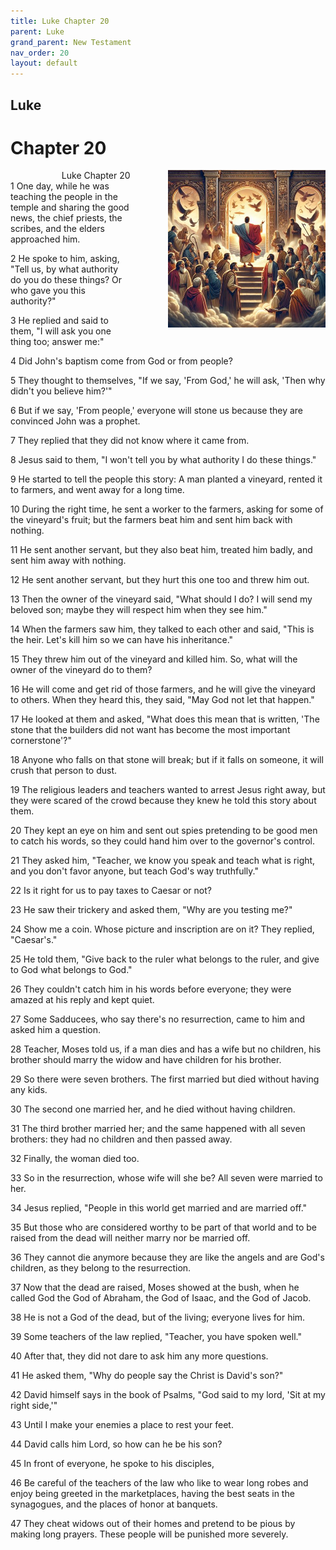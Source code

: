 ```yaml
---
title: Luke Chapter 20
parent: Luke
grand_parent: New Testament
nav_order: 20
layout: default
---
```


## Luke

# Chapter 20

<div style="clear: both; text-align: right;">
    <img src="/assets/Image/Luke/500/20.jpg" alt="Luke Chapter 20" class="chapter-image" style="max-width: 50%; height: auto; float: right; margin: 0 0 10px 10px; padding-left: 10%;">
    <figcaption style="font-size: 14px;">Luke Chapter 20</figcaption>
</div>
1 One day, while he was teaching the people in the temple and sharing the good news, the chief priests, the scribes, and the elders approached him.

2 He spoke to him, asking, "Tell us, by what authority do you do these things? Or who gave you this authority?"

3 He replied and said to them, "I will ask you one thing too; answer me:"

4 Did John's baptism come from God or from people?

5 They thought to themselves, "If we say, 'From God,' he will ask, 'Then why didn't you believe him?'"

6 But if we say, 'From people,' everyone will stone us because they are convinced John was a prophet.

7 They replied that they did not know where it came from.

8 Jesus said to them, "I won't tell you by what authority I do these things."

9 He started to tell the people this story: A man planted a vineyard, rented it to farmers, and went away for a long time.

10 During the right time, he sent a worker to the farmers, asking for some of the vineyard's fruit; but the farmers beat him and sent him back with nothing.

11 He sent another servant, but they also beat him, treated him badly, and sent him away with nothing.

12 He sent another servant, but they hurt this one too and threw him out.

13 Then the owner of the vineyard said, "What should I do? I will send my beloved son; maybe they will respect him when they see him."

14 When the farmers saw him, they talked to each other and said, "This is the heir. Let's kill him so we can have his inheritance."

15 They threw him out of the vineyard and killed him. So, what will the owner of the vineyard do to them?

16 He will come and get rid of those farmers, and he will give the vineyard to others. When they heard this, they said, "May God not let that happen."

17 He looked at them and asked, "What does this mean that is written, 'The stone that the builders did not want has become the most important cornerstone'?"

18 Anyone who falls on that stone will break; but if it falls on someone, it will crush that person to dust.

19 The religious leaders and teachers wanted to arrest Jesus right away, but they were scared of the crowd because they knew he told this story about them.

20 They kept an eye on him and sent out spies pretending to be good men to catch his words, so they could hand him over to the governor's control.

21 They asked him, "Teacher, we know you speak and teach what is right, and you don't favor anyone, but teach God's way truthfully."

22 Is it right for us to pay taxes to Caesar or not?

23 He saw their trickery and asked them, "Why are you testing me?"

24 Show me a coin. Whose picture and inscription are on it? They replied, "Caesar's."

25 He told them, "Give back to the ruler what belongs to the ruler, and give to God what belongs to God."

26 They couldn't catch him in his words before everyone; they were amazed at his reply and kept quiet.

27 Some Sadducees, who say there's no resurrection, came to him and asked him a question.

28 Teacher, Moses told us, if a man dies and has a wife but no children, his brother should marry the widow and have children for his brother.

29 So there were seven brothers. The first married but died without having any kids.

30 The second one married her, and he died without having children.

31 The third brother married her; and the same happened with all seven brothers: they had no children and then passed away.

32 Finally, the woman died too.

33 So in the resurrection, whose wife will she be? All seven were married to her.

34 Jesus replied, "People in this world get married and are married off."

35 But those who are considered worthy to be part of that world and to be raised from the dead will neither marry nor be married off.

36 They cannot die anymore because they are like the angels and are God's children, as they belong to the resurrection.

37 Now that the dead are raised, Moses showed at the bush, when he called God the God of Abraham, the God of Isaac, and the God of Jacob.

38 He is not a God of the dead, but of the living; everyone lives for him.

39 Some teachers of the law replied, "Teacher, you have spoken well."

40 After that, they did not dare to ask him any more questions.

41 He asked them, "Why do people say the Christ is David's son?"

42 David himself says in the book of Psalms, "God said to my lord, 'Sit at my right side,'"

43 Until I make your enemies a place to rest your feet.

44 David calls him Lord, so how can he be his son?

45 In front of everyone, he spoke to his disciples,

46 Be careful of the teachers of the law who like to wear long robes and enjoy being greeted in the marketplaces, having the best seats in the synagogues, and the places of honor at banquets.

47 They cheat widows out of their homes and pretend to be pious by making long prayers. These people will be punished more severely.


